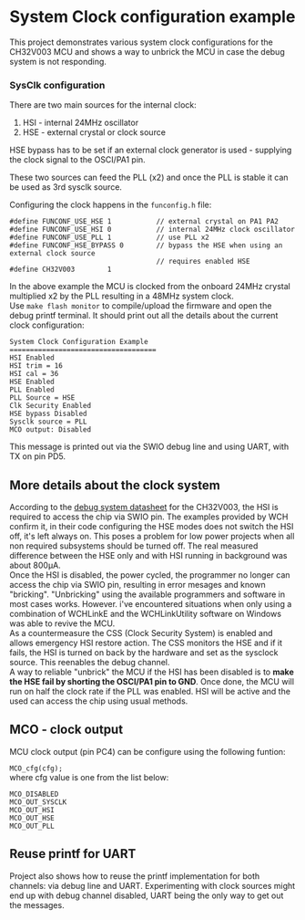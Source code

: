 # System Clock configuration example  
This project demonstrates various system clock configurations for the CH32V003 MCU and shows a way to unbrick the MCU in case the debug system is not responding.  
### SysClk configuration
There are two main sources for the internal clock:  
1. HSI - internal 24MHz oscillator
2. HSE - external crystal or clock source  

HSE bypass has to be set if an external clock generator is used - supplying the clock signal  to the OSCI/PA1 pin.

These two sources can feed the PLL (x2) and once the PLL is stable it can be used as 3rd sysclk source.  

Configuring the clock happens in the `funconfig.h` file:  
```
#define FUNCONF_USE_HSE 1  			// external crystal on PA1 PA2
#define FUNCONF_USE_HSI 0    		// internal 24MHz clock oscillator
#define FUNCONF_USE_PLL 1 			// use PLL x2
#define FUNCONF_HSE_BYPASS 0 		// bypass the HSE when using an external clock source
									// requires enabled HSE
#define CH32V003        1
```
In the above example the MCU is clocked from the onboard 24MHz crystal multiplied x2 by the PLL resulting in a 48MHz system clock.  
Use `make flash monitor` to compile/upload the firmware and open the debug printf terminal. It should print out all the details about the current clock configuration:  
```
System Clock Configuration Example
====================================
HSI Enabled
HSI trim = 16
HSI cal = 36
HSE Enabled
PLL Enabled
PLL Source = HSE
Clk Security Enabled
HSE bypass Disabled
Sysclk source = PLL 
MCO output: Disabled
```  
This message is printed out via the SWIO debug line and using UART, with TX on pin PD5.
## More details about the clock system  
According to the [debug system datasheet](https://github.com/openwch/ch32v003/blob/main/RISC-V%20QingKeV2%20Microprocessor%20Debug%20Manual.pdf) for the CH32V003, the HSI is required to access the chip via SWIO pin. The examples provided by WCH confirm it, in their code configuring the HSE modes does not switch the HSI off, it's left always on. This poses a problem for low power projects when all non required subsystems should be turned off. The real measured difference between the HSE only and with HSI running in background was about 800µA.  
Once the HSI is disabled, the power cycled, the programmer no longer can access the chip via SWIO pin, resulting in error mesages and known "bricking". 
"Unbricking" using the available programmers and software in most cases works. However. i've encountered situations when only using a combination of WCHLinkE and the WCHLinkUtility software on Windows was able to revive the MCU.  
As a countermeasure the CSS (Clock Security System) is enabled and allows emergency HSI restore action. The CSS monitors the HSE and if it fails, the HSI is turned on back by the hardware and set as the sysclock source. This reenables the debug channel.  
A way to reliable "unbrick" the MCU if the HSI has been disabled is to **make the HSE fail by shorting the OSCI/PA1 pin to GND**. Once done, the MCU will run on half the clock rate if the PLL was enabled. HSI will be active and the used can access the chip using usual methods.  
## MCO - clock output  
MCU clock output (pin PC4) can be configure using the following funtion:

`MCO_cfg(cfg);`  
where cfg value is one from the list below:
```
MCO_DISABLED 
MCO_OUT_SYSCLK
MCO_OUT_HSI	
MCO_OUT_HSE	
MCO_OUT_PLL	
```  
## Reuse printf for UART  
Project also shows how to reuse the printf implementation for both channels: via debug line and UART. Experimenting with clock sources might end up with debug channel disabled, UART being the only way to get out the messages.  


